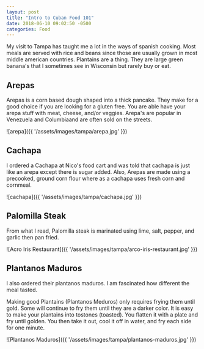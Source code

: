 ```yaml
---
layout: post
title: "Intro to Cuban Food 101"
date: 2018-06-10 09:02:50 -0500
categories: Food
---
```


My visit to Tampa has taught me a lot in the ways of spanish cooking. Most meals are served with rice and beans since those are usually grown in most middle american countries. Plantains are a thing. They are large green banana's that I sometimes see in Wisconsin but rarely buy or eat. 


## Arepas
Arepas is a corn based dough shaped into a thick pancake. They make for a good choice if you are looking for a gluten free. You are able have your arepa stuff with  meat, cheese, and/or veggies. Arepa's are popular in Venezuela and Columbiaand are often sold on the streets.  

![arepa]({{ '/assets/images/tampa/arepa.jpg' }})

## Cachapa
I ordered a Cachapa at Nico's food cart and was told that cachapa is just like an arepa except there is sugar added. Also, Arepas are made using a precooked, ground corn flour where as a cachapa uses fresh corn and cornmeal.  

![cachapa]({{ '/assets/images/tampa/cachapa.jpg' }})

## Palomilla Steak
From what I read, Palomilla steak is  marinated using lime, salt, pepper, and garlic then pan fried. 
 
![Acro Iris Restaurant]({{ '/assets/images/tampa/arco-iris-restaurant.jpg' }})

## Plantanos Maduros
I also ordered their plantanos maduros. I am fascinated how different the meal tasted. 

Making good Plantains (Plantanos Meduros) only requires frying them until gold. Some will continue to fry them until they are a darker color. It is easy to make your plantains into tostones (toasted). You flatten it with a plate and fry until golden. You then take it out, cool it off in water, and fry each side for one minute.

![Plantanos Maduros]({{ '/assets/images/tampa/plantanos-maduros.jpg' }})


